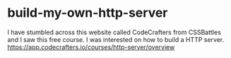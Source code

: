 # build-my-own-http-server
I have stumbled across this website called CodeCrafters from CSSBattles and I saw this free course. I was interested on how to build a HTTP server. https://app.codecrafters.io/courses/http-server/overview

